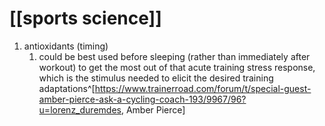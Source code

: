 # [[sports science]]
1. antioxidants (timing)
	1. could be best used before sleeping (rather than immediately after workout) to get the most out of that acute training stress response, which is the stimulus needed to elicit the desired training adaptations^[https://www.trainerroad.com/forum/t/special-guest-amber-pierce-ask-a-cycling-coach-193/9967/96?u=lorenz_duremdes, Amber Pierce]
